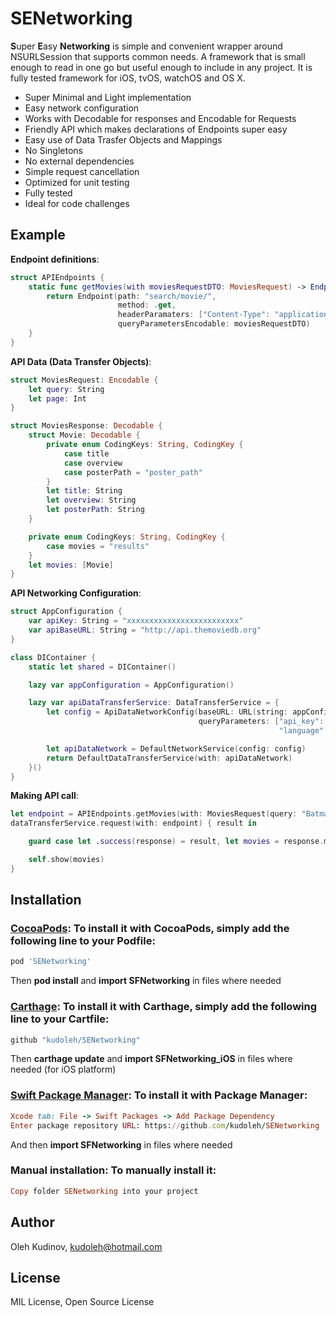 # SENetworking

**S**uper **E**asy **Networking** is  simple and convenient wrapper around NSURLSession that supports common needs. A framework that is small enough to read in one go but useful enough to include in any project. It is fully tested framework for iOS, tvOS, watchOS and OS X.

- Super Minimal and Light implementation
- Easy network configuration
- Works with Decodable for responses and Encodable for Requests
- Friendly API which makes declarations of Endpoints super easy
- Easy use of Data Trasfer Objects and Mappings
- No Singletons
- No external dependencies
- Simple request cancellation
- Optimized for unit testing
- Fully tested
- Ideal for code challenges

## Example

**Endpoint definitions**:

```swift
struct APIEndpoints {
    static func getMovies(with moviesRequestDTO: MoviesRequest) -> Endpoint<MoviesResponse> {
        return Endpoint(path: "search/movie/",
                        method: .get,
                        headerParamaters: ["Content-Type": "application/json"], // Optional
                        queryParametersEncodable: moviesRequestDTO)
    }
}
```

**API Data (Data Transfer Objects)**:

```swift
struct MoviesRequest: Encodable {
    let query: String
    let page: Int
}

struct MoviesResponse: Decodable {
    struct Movie: Decodable {
        private enum CodingKeys: String, CodingKey {
            case title
            case overview
            case posterPath = "poster_path"
        }
        let title: String
        let overview: String
        let posterPath: String
    }

    private enum CodingKeys: String, CodingKey {
        case movies = "results"
    }
    let movies: [Movie]
}
```
**API Networking Configuration**:

```swift
struct AppConfiguration {
    var apiKey: String = "xxxxxxxxxxxxxxxxxxxxxxxxx"
    var apiBaseURL: String = "http://api.themoviedb.org"
}

class DIContainer {
    static let shared = DIContainer()

    lazy var appConfiguration = AppConfiguration()

    lazy var apiDataTransferService: DataTransferService = {
        let config = ApiDataNetworkConfig(baseURL: URL(string: appConfiguration.apiBaseURL)!,
                                          queryParameters: ["api_key": appConfiguration.apiKey,
                                                            "language": NSLocale.preferredLanguages.first ?? "en"])

        let apiDataNetwork = DefaultNetworkService(config: config)
        return DefaultDataTransferService(with: apiDataNetwork)
    }()
}
```

**Making API call**:

```swift
let endpoint = APIEndpoints.getMovies(with: MoviesRequest(query: "Batman Begins", page: 1))
dataTransferService.request(with: endpoint) { result in

    guard case let .success(response) = result, let movies = response.movies else { return }

    self.show(movies)
}
```


## Installation

### [CocoaPods](https://cocoapods.org): To install it with CocoaPods, simply add the following line to your Podfile:

```ruby
pod 'SENetworking'
```
Then **pod install** and **import SFNetworking** in files where needed

### [Carthage](https://github.com/Carthage/Carthage): To install it with Carthage, simply add the following line to your Cartfile:

```ruby
github "kudoleh/SENetworking"
```
Then **carthage update** and **import SFNetworking_iOS** in files where needed (for iOS platform)

### [Swift Package Manager](https://swift.org/package-manager/): To install it with Package Manager:
```ruby
Xcode tab: File -> Swift Packages -> Add Package Dependency 
Enter package repository URL: https://github.com/kudoleh/SENetworking
```
And then **import SFNetworking** in files where needed

### Manual installation: To manually install it:
```ruby
Copy folder SENetworking into your project
```

## Author

Oleh Kudinov, kudoleh@hotmail.com

## License

MIL License, Open Source License
